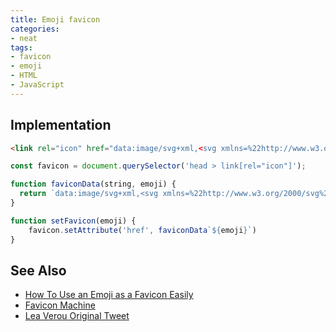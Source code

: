```yaml
---
title: Emoji favicon
categories:
- neat
tags:
- favicon
- emoji
- HTML
- JavaScript
---
```

## Implementation
```html {title="index.html"}
<link rel="icon" href="data:image/svg+xml,<svg xmlns=%22http://www.w3.org/2000/svg%22 viewBox=%220 0 100 100%22><text y=%22.9em%22 font-size=%2290%22>✌🏻</text></svg>">
```

```js {title="favicon.js"}
const favicon = document.querySelector('head > link[rel="icon"]');

function faviconData(string, emoji) {
  return `data:image/svg+xml,<svg xmlns=%22http://www.w3.org/2000/svg%22 viewBox=%220 0 100 100%22><text y=%22.9em%22 font-size=%2290%22>${emoji}</text></svg>`.trim();
}

function setFavicon(emoji) {
    favicon.setAttribute('href', faviconData`${emoji}`)
}
```

## See Also
- [How To Use an Emoji as a Favicon Easily](https://css-tricks.com/emoji-as-a-favicon/)
- [Favicon Machine](https://codepen.io/chriscoyier/project/editor/ZeWQWJ)
- [Lea Verou Original Tweet](https://twitter.com/LeaVerou/status/1241619866475474946)
